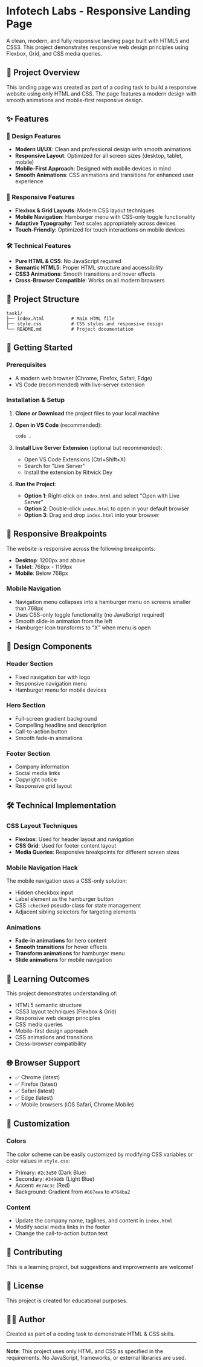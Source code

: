 # Infotech Labs - Responsive Landing Page

A clean, modern, and fully responsive landing page built with HTML5 and CSS3. This project demonstrates responsive web design principles using Flexbox, Grid, and CSS media queries.

## 🎯 Project Overview

This landing page was created as part of a coding task to build a responsive website using only HTML and CSS. The page features a modern design with smooth animations and mobile-first responsive design.

## ✨ Features

### 🎨 Design Features
- **Modern UI/UX**: Clean and professional design with smooth animations
- **Responsive Layout**: Optimized for all screen sizes (desktop, tablet, mobile)
- **Mobile-First Approach**: Designed with mobile devices in mind
- **Smooth Animations**: CSS animations and transitions for enhanced user experience

### 📱 Responsive Features
- **Flexbox & Grid Layouts**: Modern CSS layout techniques
- **Mobile Navigation**: Hamburger menu with CSS-only toggle functionality
- **Adaptive Typography**: Text scales appropriately across devices
- **Touch-Friendly**: Optimized for touch interactions on mobile devices

### 🛠 Technical Features
- **Pure HTML & CSS**: No JavaScript required
- **Semantic HTML5**: Proper HTML structure and accessibility
- **CSS3 Animations**: Smooth transitions and hover effects
- **Cross-Browser Compatible**: Works on all modern browsers

## 📁 Project Structure

```
task1/
├── index.html          # Main HTML file
├── style.css           # CSS styles and responsive design
└── README.md           # Project documentation
```

## 🚀 Getting Started

### Prerequisites
- A modern web browser (Chrome, Firefox, Safari, Edge)
- VS Code (recommended) with live-server extension

### Installation & Setup

1. **Clone or Download** the project files to your local machine

2. **Open in VS Code** (recommended):
   ```bash
   code .
   ```

3. **Install Live Server Extension** (optional but recommended):
   - Open VS Code Extensions (Ctrl+Shift+X)
   - Search for "Live Server"
   - Install the extension by Ritwick Dey

4. **Run the Project**:
   - **Option 1**: Right-click on `index.html` and select "Open with Live Server"
   - **Option 2**: Double-click `index.html` to open in your default browser
   - **Option 3**: Drag and drop `index.html` into your browser

## 📱 Responsive Breakpoints

The website is responsive across the following breakpoints:

- **Desktop**: 1200px and above
- **Tablet**: 768px - 1199px
- **Mobile**: Below 768px

### Mobile Navigation
- Navigation menu collapses into a hamburger menu on screens smaller than 768px
- Uses CSS-only toggle functionality (no JavaScript required)
- Smooth slide-in animation from the left
- Hamburger icon transforms to "X" when menu is open

## 🎨 Design Components

### Header Section
- Fixed navigation bar with logo
- Responsive navigation menu
- Hamburger menu for mobile devices

### Hero Section
- Full-screen gradient background
- Compelling headline and description
- Call-to-action button
- Smooth fade-in animations

### Footer Section
- Company information
- Social media links
- Copyright notice
- Responsive grid layout

## 🛠 Technical Implementation

### CSS Layout Techniques
- **Flexbox**: Used for header layout and navigation
- **CSS Grid**: Used for footer content layout
- **Media Queries**: Responsive breakpoints for different screen sizes

### Mobile Navigation Hack
The mobile navigation uses a CSS-only solution:
- Hidden checkbox input
- Label element as the hamburger button
- CSS `:checked` pseudo-class for state management
- Adjacent sibling selectors for targeting elements

### Animations
- **Fade-in animations** for hero content
- **Smooth transitions** for hover effects
- **Transform animations** for hamburger menu
- **Slide animations** for mobile navigation

## 🎯 Learning Outcomes

This project demonstrates understanding of:
- HTML5 semantic structure
- CSS3 layout techniques (Flexbox & Grid)
- Responsive web design principles
- CSS media queries
- Mobile-first design approach
- CSS animations and transitions
- Cross-browser compatibility

## 🌐 Browser Support

- ✅ Chrome (latest)
- ✅ Firefox (latest)
- ✅ Safari (latest)
- ✅ Edge (latest)
- ✅ Mobile browsers (iOS Safari, Chrome Mobile)

## 📝 Customization

### Colors
The color scheme can be easily customized by modifying CSS variables or color values in `style.css`:
- Primary: `#2c3e50` (Dark Blue)
- Secondary: `#3498db` (Light Blue)
- Accent: `#e74c3c` (Red)
- Background: Gradient from `#667eea` to `#764ba2`

### Content
- Update the company name, taglines, and content in `index.html`
- Modify social media links in the footer
- Change the call-to-action button text

## 🤝 Contributing

This is a learning project, but suggestions and improvements are welcome!

## 📄 License

This project is created for educational purposes.

## 👨‍💻 Author

Created as part of a coding task to demonstrate HTML & CSS skills.

---

**Note**: This project uses only HTML and CSS as specified in the requirements. No JavaScript, frameworks, or external libraries are used. 